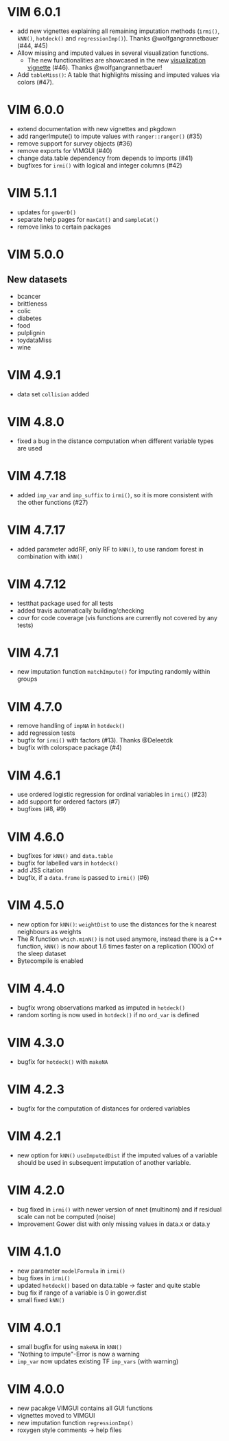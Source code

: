 # VIM 6.0.1

- add new vignettes explaining all remaining imputation methods (`irmi()`,
  `kNN()`, `hotdeck()` and `regressionImp()`). Thanks @wolfgangrannetbauer
  (#44, #45)
- Allow missing and imputed values in several visualization functions.
    - The new functionalities are showcased in the new [visualization vignette](http://statistikat.github.io/VIM/articles/VisualImp.html) (#46). Thanks
  @wolfgangrannetbauer!
- Add `tableMiss()`: A table that highlights missing and imputed values via
  colors (#47).

# VIM 6.0.0

- extend documentation with new vignettes and pkgdown
- add rangerImpute() to impute values with `ranger::ranger()` (#35)
- remove support for survey objects (#36)
- remove exports for VIMGUI (#40)
- change data.table dependency from depends to imports (#41)
- bugfixes for `irmi()` with logical and integer columns (#42)

# VIM 5.1.1

* updates for `gowerD()`
* separate help pages for `maxCat()` and `sampleCat()`
* remove links to certain packages

# VIM 5.0.0

## New datasets

* bcancer
* brittleness
* colic
* diabetes
* food
* pulplignin
* toydataMiss
* wine

# VIM 4.9.1

* data set `collision` added

# VIM 4.8.0

* fixed a bug in the distance computation when different variable types are used

# VIM 4.7.18

* added `imp_var` and `imp_suffix` to `irmi()`, so it is more consistent with the other functions (#27)

# VIM 4.7.17

* added parameter addRF, only RF to `kNN()`, to use random forest in combination with `kNN()`

# VIM 4.7.12

* testthat package used for all tests
* added travis automatically building/checking
* covr for code coverage (vis functions are currently not covered by any tests)

# VIM 4.7.1
* new imputation function `matchImpute()` for imputing randomly within groups

# VIM 4.7.0

* remove handling of `impNA` in `hotdeck()`
* add regression tests
* bugfix for `irmi()` with factors (#13). Thanks @Deleetdk
* bugfix with colorspace package (#4)

# VIM 4.6.1

* use ordered logistic regression for ordinal variables in `irmi()` (#23)
* add support for ordered factors (#7)
* bugfixes (#8, #9)

# VIM 4.6.0

* bugfixes for `kNN()` and `data.table`
* bugfix for labelled vars in `hotdeck()`
* add JSS citation
* bugfix, if a `data.frame` is passed to `irmi()` (#6)
  
# VIM 4.5.0

* new option for `kNN()`: `weightDist` to use the distances for the k nearest neighbours as weights
* The R function `which.minN()` is not used anymore, instead there is a C++ function, `kNN()` is now about 1.6 times faster on a replication (100x) of the sleep dataset
* Bytecompile is enabled

# VIM 4.4.0

* bugfix  wrong observations marked as imputed in `hotdeck()`
* random sorting is now used in `hotdeck()` if no `ord_var` is defined

# VIM 4.3.0

* bugfix for `hotdeck()` with `makeNA`

# VIM 4.2.3

* bugfix for the computation of distances for ordered variables

# VIM 4.2.1

* new option for `kNN()` `useImputedDist` if the imputed values of a variable should be used in subsequent imputation of another variable.

# VIM 4.2.0

* bug fixed in `irmi()` with newer version of nnet (multinom) and if residual scale can not be computed (noise)
* Improvement Gower dist with only missing values in data.x or data.y

# VIM 4.1.0

* new parameter `modelFormula` in `irmi()`
* bug fixes in `irmi()`
* updated `hotdeck()` based on data.table -> faster and quite stable
* bug fix if range of a variable is 0 in gower.dist
* small fixed `kNN()`

# VIM 4.0.1

* small bugfix for using `makeNA` in `kNN()`
* "Nothing to impute"-Error is now a warning
* `imp_var` now updates existing TF `imp_vars` (with warning)
 
# VIM 4.0.0

* new pacakge VIMGUI contains all GUI functions
* vignettes moved to VIMGUI
* new imputation function `regressionImp()`
* roxygen style comments -> help files
